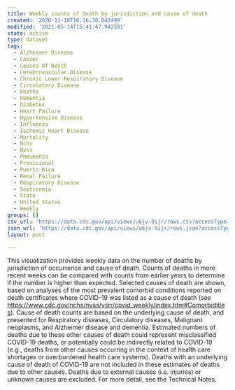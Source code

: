 ```yaml
---
title: Weekly counts of death by jurisdiction and cause of death
created: '2020-11-10T16:16:38.842499'
modified: '2021-05-14T15:41:47.942591'
state: active
type: dataset
tags:
  - Alzheimer Disease
  - Cancer
  - Causes Of Death
  - Cerebrovascular Disease
  - Chronic Lower Respiratory Disease
  - Circulatory Disease
  - Deaths
  - Dementia
  - Diabetes
  - Heart Failure
  - Hypertensive Disease
  - Influenza
  - Ischemic Heart Disease
  - Mortality
  - Nchs
  - Nvss
  - Pneumonia
  - Provisional
  - Puerto Rico
  - Renal Failure
  - Respiratory Disease
  - Septicemia
  - State
  - United States
  - Weekly
groups: []
csv_url: 'https://data.cdc.gov/api/views/u6jv-9ijr/rows.csv?accessType=DOWNLOAD'
json_url: 'https://data.cdc.gov/api/views/u6jv-9ijr/rows.json?accessType=DOWNLOAD'
layout: post

---
```

This visualization provides weekly data on the number of deaths by jurisdiction of occurrence and cause of death. Counts of deaths in more recent weeks can be compared with counts from earlier years to determine if the number is higher than expected. Selected causes of death are shown, based on analyses of the most prevalent comorbid conditions reported on death certificates where COVID-19 was listed as a cause of death (see https://www.cdc.gov/nchs/nvss/vsrr/covid_weekly/index.htm#Comorbidities). Cause of death counts are based on the underlying cause of death, and presented for Respiratory diseases, Circulatory diseases, Malignant neoplasms, and Alzheimer disease and dementia. Estimated numbers of deaths due to these other causes of death could represent misclassified COVID-19 deaths, or potentially could be indirectly related to COVID-19 (e.g., deaths from other causes occurring in the context of health care shortages or overburdened health care systems). Deaths with an underlying cause of death of COVID-19 are not included in these estimates of deaths due to other causes. Deaths due to external causes (i.e. injuries) or unknown causes are excluded. For more detail, see the Technical Notes.
